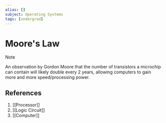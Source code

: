 ```yaml
---
alias: []
subject: Operating Systems
tags: [undergrad]
---
```

# Moore's Law

>[!note]
> An observation by Gordon Moore that the number of transistors a microchip can contain will likely double every 2 years, allowing computers to gain more and more speed/processing power.

## References
1. [[Processor]]
2. [[Logic Circuit]]
3. [[Computer]]